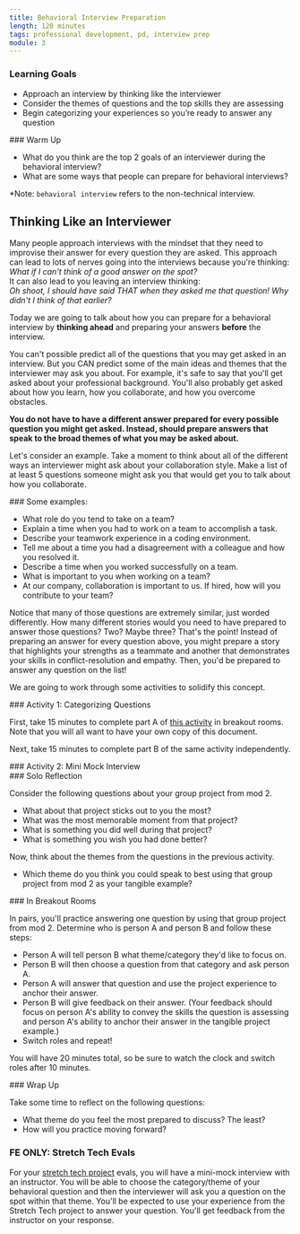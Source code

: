 ```yaml
---
title: Behavioral Interview Preparation
length: 120 minutes
tags: professional development, pd, interview prep
module: 3
---
```


### Learning Goals

* Approach an interview by thinking like the interviewer
* Consider the themes of questions and the top skills they are assessing
* Begin categorizing your experiences so you’re ready to answer any question

<section class="call-to-action">
### Warm Up

- What do you think are the top 2 goals of an interviewer during the behavioral interview?
- What are some ways that people can prepare for behavioral interviews?

*Note: `behavioral interview` refers to the non-technical interview.
</section>

## Thinking Like an Interviewer

Many people approach interviews with the mindset that they need to improvise their answer for every question they are asked. This approach can lead to lots of nerves going into the interviews because you're thinking:  
*What if I can't think of a good answer on the spot?*  
It can also lead to you leaving an interview thinking:  
*Oh shoot, I should have said THAT when they asked me that question! Why didn't I think of that earlier?*  

Today we are going to talk about how you can prepare for a behavioral interview by **thinking ahead** and preparing your answers **before** the interview.  

You can't possible predict all of the questions that you may get asked in an interview. But you CAN predict some of the main ideas and themes that the interviewer may ask you about. For example, it's safe to say that you'll get asked about your professional background. You'll also probably get asked about how you learn, how you collaborate, and how you overcome obstacles.  

**You do not have to have a different answer prepared for every possible question you might get asked. Instead, should prepare answers that speak to the broad themes of what you may be asked about.**

Let's consider an example. Take a moment to think about all of the different ways an interviewer might ask about your collaboration style. Make a list of at least 5 questions someone might ask you that would get you to talk about how you collaborate.  

<section class="answer">
### Some examples:

- What role do you tend to take on a team?
- Explain a time when you had to work on a team to accomplish a task.
- Describe your teamwork experience in a coding environment.
- Tell me about a time you had a disagreement with a colleague and how you resolved it.
- Describe a time when you worked successfully on a team.
- What is important to you when working on a team?
- At our company, collaboration is important to us. If hired, how will you contribute to your team?
</section>

Notice that many of those questions are extremely similar, just worded differently. How many different stories would you need to have prepared to answer those questions? Two? Maybe three? That's the point! Instead of preparing an answer for every question above, you might prepare a story that highlights your strengths as a teammate and another that demonstrates your skills in conflict-resolution and empathy. Then, you'd be prepared to answer any question on the list!

We are going to work through some activities to solidify this concept.

<section class="call-to-action">
### Activity 1: Categorizing Questions

First, take 15 minutes to complete part A of [this activity](https://docs.google.com/spreadsheets/d/1UzP9XHcbKWSSG7S49VPCcJyijd9u6FwrJGdaYgI4Z20/edit?usp=sharing) in breakout rooms. Note that you will all want to have your own copy of this document.

Next, take 15 minutes to complete part B of the same activity independently.
</section>

<section class="call-to-action">
### Activity 2: Mini Mock Interview

<section class="answer">
### Solo Reflection  

Consider the following questions about your group project from mod 2.
- What about that project sticks out to you the most?
- What was the most memorable moment from that project?
- What is something you did well during that project?
- What is something you wish you had done better?

Now, think about the themes from the questions in the previous activity.
- Which theme do you think you could speak to best using that group project from mod 2 as your tangible example?
</section>

<section class="answer">
### In Breakout Rooms

In pairs, you'll practice answering one question by using that group project from mod 2. Determine who is person A and person B and follow these steps:

- Person A will tell person B what theme/category they'd like to focus on.
- Person B will then choose a question from that category and ask person A.
- Person A will answer that question and use the project experience to anchor their answer.
- Person B will give feedback on their answer. (Your feedback should focus on person A's ability to convey the skills the question is assessing and person A's ability to anchor their answer in the tangible project example.)
- Switch roles and repeat!

You will have 20 minutes total, so be sure to watch the clock and switch roles after 10 minutes.
</section>

</section>

<section class="call-to-action">
### Wrap Up

Take some time to reflect on the following questions:
- What theme do you feel the most prepared to discuss? The least?
- How will you practice moving forward?
</section>

### FE ONLY: Stretch Tech Evals

For your [stretch tech project](https://frontend.turing.edu/projects/module-3/stretch.html) evals, you will have a mini-mock interview with an instructor. You will be able to choose the category/theme of your behavioral question and then the interviewer will ask you a question on the spot within that theme. You'll be expected to use your experience from the Stretch Tech project to answer your question. You'll get feedback from the instructor on your response.
